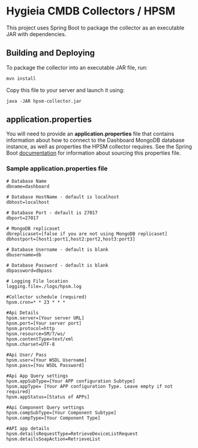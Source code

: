 # Hygieia CMDB Collectors / HPSM

This project uses Spring Boot to package the collector as an executable JAR with dependencies.

## Building and Deploying

To package the collector into an executable JAR file, run:
```bash
mvn install
```

Copy this file to your server and launch it using:
```
java -JAR hpsm-collector.jar
```

## application.properties

You will need to provide an **application.properties** file that contains information about how to connect to the Dashboard MongoDB database instance, as well as properties the HPSM collector requires. See the Spring Boot [documentation](http://docs.spring.io/spring-boot/docs/current-SNAPSHOT/reference/htmlsingle/#boot-features-external-config-application-property-files) for information about sourcing this properties file.

### Sample application.properties file

```properties
# Database Name
dbname=dashboard

# Database HostName - default is localhost
dbhost=localhost

# Database Port - default is 27017
dbport=27017

# MongoDB replicaset
dbreplicaset=[false if you are not using MongoDB replicaset]
dbhostport=[host1:port1,host2:port2,host3:port3]

# Database Username - default is blank
dbusername=db

# Database Password - default is blank
dbpassword=dbpass

# Logging File location
logging.file=./logs/hpsm.log

#Collector schedule (required)
hpsm.cron=* * 23 * * *

#Api Details
hpsm.server=[Your server URL]
hpsm.port=[Your server port]
hpsm.protocol=http
hpsm.resource=SM/7/ws/
hpsm.contentType=text/xml
hpsm.charset=UTF-8

#Api User/ Pass
hpsm.user=[Your WSDL Username]
hpsm.pass=[You WSDL Password]

#Api App Query settings
hpsm.appSubType=[Your APP configuration Subtype]
hpsm.appType= [Your APP configuration Type. Leave empty if not required]
hpsm.appStatus=[Status of APPs]

#Api Component Query settings
hpsm.compSubType=[Your Component Subtype]
hpsm.compType=[Your Component Type]

#API app details
hpsm.detailsRequestType=RetrieveDeviceListRequest
hpsm.detailsSoapAction=RetrieveList
```
